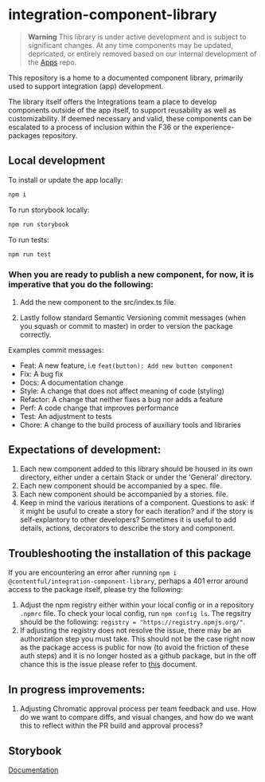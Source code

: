 # integration-component-library

> **Warning**
> This library is under active development and is subject to significant changes. At any time components may be updated, depricated, or entirely removed based on our internal development of the [Apps](https://github.com/contentful/apps) repo.

This repository is a home to a documented component library, primarily used to support integration (app) development.

The library itself offers the Integrations team a place to develop components outside of the app itself, to support reusability as well as customizability. If deemed necessary and valid, these components can be escalated to a process of inclusion within the F36 or the experience-packages repository.

## Local development

To install or update the app locally:

```sh
npm i
```

To run storybook locally:

```sh
npm run storybook
```

To run tests:

```sh
npm run test
```

### When you are ready to publish a new component, for now, it is imperative that you do the following:

1. Add the new component to the src/index.ts file.

2. Lastly follow standard Semantic Versioning commit messages (when you squash or commit to master) in order to version the package correctly.

Examples commit messages:

- Feat: A new feature, i.e `feat(button): Add new button component`
- Fix: A bug fix
- Docs: A documentation change
- Style: A change that does not affect meaning of code (styling)
- Refactor: A change that neither fixes a bug nor adds a feature
- Perf: A code change that improves performance
- Test: An adjustment to tests
- Chore: A change to the build process of auxiliary tools and libraries

## Expectations of development:

1. Each new component added to this library should be housed in its own directory, either under a certain Stack or under the 'General' directory.
2. Each new component should be accompanied by a spec. file.
3. Each new component should be accompanied by a stories. file.
4. Keep in mind the various iterations of a component. Questions to ask: if it might be usuful to create a story for each iteration? and if the story is self-explantory to other developers? Sometimes it is useful to add details, actions, decorators to describe the story and component.

## Troubleshooting the installation of this package

If you are encountering an error after running `npm i @contentful/integration-component-library`, perhaps a 401 error around access to the package itself, please try the following:

1. Adjust the npm registry either within your local config or in a repository `.npmrc` file. To check your local config, run `npm config ls`. The regsitry should be the following:
   `registry = "https://registry.npmjs.org/"`.
2. If adjusting the registry does not resolve the issue, there may be an authorization step you must take. This should not be the case right now as the package access is public for now (to avoid the friction of these auth steps) and it is no longer hosted as a github package, but in the off chance this is the issue please refer to [this](https://docs.github.com/en/packages/working-with-a-github-packages-registry/working-with-the-npm-registry#authenticating-with-a-personal-access-token) document.

## In progress improvements:

1. Adjusting Chromatic approval process per team feedback and use. How do we want to compare diffs, and visual changes, and how do we want this to reflect within the PR build and approval process?

## Storybook

[Documentation](https://storybook.js.org/docs/react/get-started/why-storybook)
